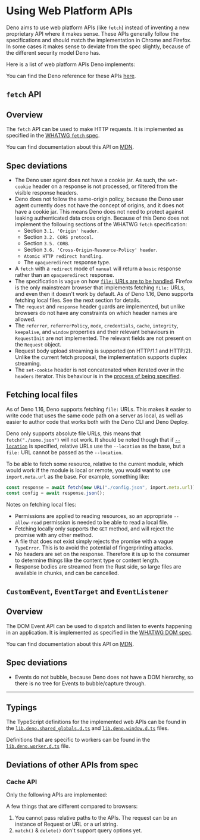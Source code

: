 # Using Web Platform APIs

Deno aims to use web platform APIs (like `fetch`) instead of inventing a new
proprietary API where it makes sense. These APIs generally follow the
specifications and should match the implementation in Chrome and Firefox. In
some cases it makes sense to deviate from the spec slightly, because of the
different security model Deno has.


Here is a list of web platform APIs Deno implements:


You can find the Deno reference for these APIs
[here](https://deno.land/api@v1.32.1).


## `fetch` API

## Overview

The `fetch` API can be used to make HTTP requests. It is implemented as
specified in the [WHATWG `fetch` spec](https://fetch.spec.whatwg.org/).


You can find documentation about this API on
[MDN](https://developer.mozilla.org/en-US/docs/Web/API/Fetch_API).


## Spec deviations

* The Deno user agent does not have a cookie jar. As such, the `set-cookie`
header on a response is not processed, or filtered from the visible response
headers.
* Deno does not follow the same-origin policy, because the Deno user agent
currently does not have the concept of origins, and it does not have a cookie
jar. This means Deno does not need to protect against leaking authenticated
data cross origin. Because of this Deno does not implement the following
sections of the WHATWG `fetch` specification:
	+ Section `3.1. 'Origin' header`.
	+ Section `3.2. CORS protocol`.
	+ Section `3.5. CORB`.
	+ Section `3.6. 'Cross-Origin-Resource-Policy' header`.
	+ `Atomic HTTP redirect handling`.
	+ The `opaqueredirect` response type.
* A `fetch` with a `redirect` mode of `manual` will return a `basic` response
rather than an `opaqueredirect` response.
* The specification is vague on how
[`file:` URLs are to be handled](https://fetch.spec.whatwg.org/#scheme-fetch).
Firefox is the only mainstream browser that implements fetching `file:` URLs,
and even then it doesn't work by default. As of Deno 1.16, Deno supports
fetching local files. See the next section for details.
* The `request` and `response` header guards are implemented, but unlike
browsers do not have any constraints on which header names are allowed.
* The `referrer`, `referrerPolicy`, `mode`, `credentials`, `cache`, `integrity`,
`keepalive`, and `window` properties and their relevant behaviours in
`RequestInit` are not implemented. The relevant fields are not present on the
`Request` object.
* Request body upload streaming is supported (on HTTP/1.1 and HTTP/2). Unlike
the current fetch proposal, the implementation supports duplex streaming.
* The `set-cookie` header is not concatenated when iterated over in the
`headers` iterator. This behaviour is in the
[process of being specified](https://github.com/whatwg/fetch/pull/1346).


## Fetching local files

As of Deno 1.16, Deno supports fetching `file:` URLs. This makes it easier to
write code that uses the same code path on a server as local, as well as easier
to author code that works both with the Deno CLI and Deno Deploy.


Deno only supports absolute file URLs, this means that `fetch("./some.json")`
will not work. It should be noted though that if
[`--location`](https://deno.land/./location_api) is specified, relative URLs use the
`--location` as the base, but a `file:` URL cannot be passed as the
`--location`.


To be able to fetch some resource, relative to the current module, which would
work if the module is local or remote, you would want to use `import.meta.url`
as the base. For example, something like:



```typescript
const response = await fetch(new URL("./config.json", import.meta.url));
const config = await response.json();
```
Notes on fetching local files:


* Permissions are applied to reading resources, so an appropriate `--allow-read`
permission is needed to be able to read a local file.
* Fetching locally only supports the `GET` method, and will reject the promise
with any other method.
* A file that does not exist simply rejects the promise with a vague
`TypeError`. This is to avoid the potential of fingerprinting attacks.
* No headers are set on the response. Therefore it is up to the consumer to
determine things like the content type or content length.
* Response bodies are streamed from the Rust side, so large files are available
in chunks, and can be cancelled.


## `CustomEvent`, `EventTarget` and `EventListener`

## Overview

The DOM Event API can be used to dispatch and listen to events happening in an
application. It is implemented as specified in the
[WHATWG DOM spec](https://dom.spec.whatwg.org/#events).


You can find documentation about this API on
[MDN](https://developer.mozilla.org/en-US/docs/Web/API/EventTarget).


## Spec deviations

* Events do not bubble, because Deno does not have a DOM hierarchy, so there is
no tree for Events to bubble/capture through.




---


## Typings

The TypeScript definitions for the implemented web APIs can be found in the
[`lib.deno.shared_globals.d.ts`](https://github.com/denoland/deno/blob/v1.32.1/cli/dts/lib.deno.shared_globals.d.ts)
and
[`lib.deno.window.d.ts`](https://github.com/denoland/deno/blob/v1.32.1/cli/dts/lib.deno.window.d.ts)
files.


Definitions that are specific to workers can be found in the
[`lib.deno.worker.d.ts`](https://github.com/denoland/deno/blob/v1.32.1/cli/dts/lib.deno.worker.d.ts)
file.


## Deviations of other APIs from spec

### Cache API

Only the following APIs are implemented:


A few things that are different compared to browsers:


1. You cannot pass relative paths to the APIs. The request can be an instance of
Request or URL or a url string.
2. `match()` & `delete()` don't support query options yet.





